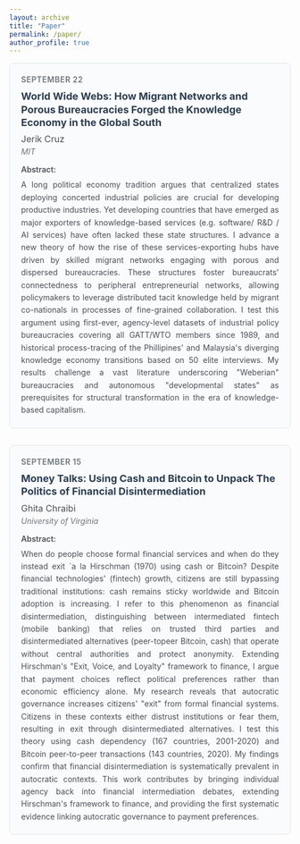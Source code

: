 ```yaml
---
layout: archive
title: "Paper"
permalink: /paper/
author_profile: true
---
```


<style>
.paper-entry {
  border: 1px solid #e1e5e9;
  border-radius: 8px;
  padding: 20px;
  margin-bottom: 30px;
  background-color: #fafbfc;
}
.paper-date {
  color: #6c757d;
  font-weight: 600;
  font-size: 14px;
  text-transform: uppercase;
  letter-spacing: 0.5px;
  margin-bottom: 10px;
}
.paper-title {
  font-size: 18px;
  font-weight: 700;
  color: #2c3e50;
  margin-bottom: 8px;
  line-height: 1.3;
}
.paper-author {
  font-size: 16px;
  color: #495057;
  margin-bottom: 4px;
}
.paper-university {
  font-size: 14px;
  color: #6c757d;
  font-style: italic;
  margin-bottom: 15px;
}
.paper-abstract {
  font-size: 14px;
  line-height: 1.6;
  color: #495057;
  text-align: justify;
}
.abstract-label {
  font-weight: 600;
  color: #495057;
  margin-bottom: 8px;
}
</style>
<div class="paper-entry">
  <div class="paper-date">September 22</div>
  <div class="paper-title">World Wide Webs: How Migrant Networks and Porous Bureaucracies Forged the Knowledge Economy in the Global South</div>
  <div class="paper-author">Jerik Cruz</div>
  <div class="paper-university">MIT</div>
  <div class="abstract-label">Abstract:</div>
  <div class="paper-abstract">
    A long political economy tradition argues that centralized states deploying concerted industrial policies are crucial for developing productive industries. Yet developing countries that have emerged as major exporters of knowledge-based services (e.g. software/ R&D / AI services) have often lacked these state structures. I advance a new theory of how the rise of these services-exporting hubs have driven by skilled migrant networks engaging with porous and dispersed bureaucracies. These structures foster bureaucrats' connectedness to peripheral entrepreneurial networks, allowing policymakers to leverage distributed tacit knowledge held by migrant co-nationals in processes of fine-grained collaboration. I test this argument using first-ever, agency-level datasets of industrial policy bureaucracies covering all GATT/WTO members since 1989, and historical process-tracing of the Phillipines' and Malaysia's diverging knowledge economy transitions based on 50 elite interviews. My results challenge a vast literature underscoring "Weberian" bureaucracies and autonomous "developmental states" as prerequisites for structural transformation in the era of knowledge-based capitalism.
  </div>
</div>


<style>
.paper-entry {
  border: 1px solid #e1e5e9;
  border-radius: 8px;
  padding: 20px;
  margin-bottom: 30px;
  background-color: #fafbfc;
}

.paper-date {
  color: #6c757d;
  font-weight: 600;
  font-size: 14px;
  text-transform: uppercase;
  letter-spacing: 0.5px;
  margin-bottom: 10px;
}

.paper-title {
  font-size: 18px;
  font-weight: 700;
  color: #2c3e50;
  margin-bottom: 8px;
  line-height: 1.3;
}

.paper-author {
  font-size: 16px;
  color: #495057;
  margin-bottom: 4px;
}

.paper-university {
  font-size: 14px;
  color: #6c757d;
  font-style: italic;
  margin-bottom: 15px;
}

.paper-abstract {
  font-size: 14px;
  line-height: 1.6;
  color: #495057;
  text-align: justify;
}

.abstract-label {
  font-weight: 600;
  color: #495057;
  margin-bottom: 8px;
}
</style>

<div class="paper-entry">
  <div class="paper-date">September 15</div>
  <div class="paper-title">Money Talks: Using Cash and Bitcoin to Unpack The Politics of Financial Disintermediation</div>
  <div class="paper-author">Ghita Chraibi</div>
  <div class="paper-university">University of Virginia</div>
  <div class="abstract-label">Abstract:</div>
  <div class="paper-abstract">
    When do people choose formal financial services and when do they instead exit `a la Hirschman (1970) using cash or Bitcoin? Despite financial technologies' (fintech) growth, citizens are still bypassing traditional institutions: cash remains sticky worldwide and Bitcoin adoption is increasing. I refer to this phenomenon as financial disintermediation, distinguishing between intermediated fintech (mobile banking) that relies on trusted third parties and disintermediated alternatives (peer-topeer Bitcoin, cash) that operate without central authorities and protect anonymity. Extending Hirschman's "Exit, Voice, and Loyalty" framework to finance, I argue that payment choices reflect political preferences rather than economic efficiency alone. My research reveals that autocratic governance increases citizens' "exit" from formal financial systems. Citizens in these contexts either distrust institutions or fear them, resulting in exit through disintermediated alternatives. I test this theory using cash dependency (167 countries, 2001-2020) and Bitcoin peer-to-peer transactions (143 countries, 2020). My findings confirm that financial disintermediation is systematically prevalent in autocratic contexts. This work contributes by bringing individual agency back into financial intermediation debates, extending Hirschman's framework to finance, and providing the first systematic evidence linking autocratic governance to payment preferences.
  </div>
</div>
